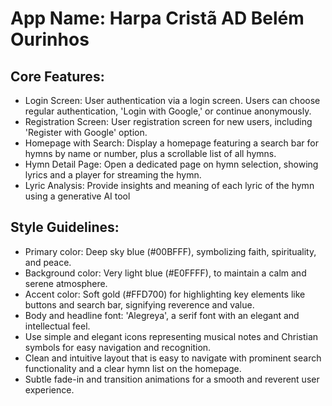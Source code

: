 # **App Name**: Harpa Cristã AD Belém Ourinhos

## Core Features:

- Login Screen: User authentication via a login screen. Users can choose regular authentication, 'Login with Google,' or continue anonymously.
- Registration Screen: User registration screen for new users, including 'Register with Google' option.
- Homepage with Search: Display a homepage featuring a search bar for hymns by name or number, plus a scrollable list of all hymns.
- Hymn Detail Page: Open a dedicated page on hymn selection, showing lyrics and a player for streaming the hymn.
- Lyric Analysis: Provide insights and meaning of each lyric of the hymn using a generative AI tool

## Style Guidelines:

- Primary color: Deep sky blue (#00BFFF), symbolizing faith, spirituality, and peace.
- Background color: Very light blue (#E0FFFF), to maintain a calm and serene atmosphere.
- Accent color: Soft gold (#FFD700) for highlighting key elements like buttons and search bar, signifying reverence and value.
- Body and headline font: 'Alegreya', a serif font with an elegant and intellectual feel.
- Use simple and elegant icons representing musical notes and Christian symbols for easy navigation and recognition.
- Clean and intuitive layout that is easy to navigate with prominent search functionality and a clear hymn list on the homepage.
- Subtle fade-in and transition animations for a smooth and reverent user experience.